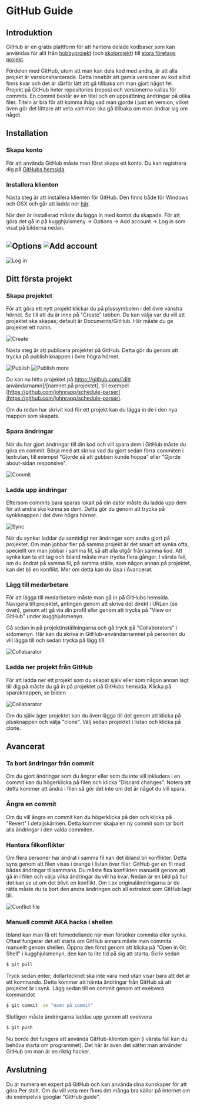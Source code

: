 # GitHub Guide

## Introduktion
GitHub är en gratis plattform för att hantera delade kodbaser som kan användas för allt från [hobbyprojekt](https://github.com/JohnSimonCo/schedule-viewer) (och [skolprojekt](https://github.com/SweSnow/Projectile-Motion)) till [stora företags projekt](https://github.com/angular/angular.js). 

Fördelen med GitHub, utom att man kan dela kod med andra, är att alla projekt är versionshanterade. Detta innebär att gamla versioner av kod alltid finns kvar och det är därför lätt att gå tillbaka om man gjort något fel. Projekt på GitHub heter repositories (repos) och versionerna kallas för commits. En commit består av en titel och en uppsättning ändringar på olika filer. Titeln är bra för att komma ihåg vad man gjorde i just en version, vilket även gör det lättare att veta vart man ska gå tillbaka om man ändrar sig om något. 

## Installation
### Skapa konto
För att använda GitHub måste man först skapa ett konto. Du kan registrera dig på [GitHubs hemsida](https://github.com/join).
### Installera klienten
Nästa steg är att installera klienten för GitHub. Den finns både för Windows och OSX och går att ladda ner [här](https://desktop.github.com/).

När den är installerad måste du logga in med kontot du skapade. För att göra det gå in på kugghjulsmeny -> Options -> Add account -> Log in som visat på bilderna nedan.

![Options](https://github.com/JohnSimonCo/GitHub-guide/blob/master/images/options.PNG)
![Add account](https://github.com/JohnSimonCo/GitHub-guide/blob/master/images/add_account.PNG)
---
![Log in](https://github.com/JohnSimonCo/GitHub-guide/blob/master/images/login.PNG)

## Ditt första projekt
### Skapa projektet
För att göra ett nytt projekt klickar du på plussymbolen i det övre vänstra hörnet. Se till att du är inne på "Create" tabben. Du kan välja var du vill att projektet ska skapas; default är Documents/GitHub. Här måste du ge projektet ett namn.

![Create](https://github.com/JohnSimonCo/GitHub-guide/blob/master/images/create.PNG)

Nästa steg är att publicera projektet på GitHub. Detta gör du genom att trycka på publish knappen i övre högra hörnet.

![Publish](https://github.com/JohnSimonCo/GitHub-guide/blob/master/images/publish.PNG)
![Publish more](https://github.com/JohnSimonCo/GitHub-guide/blob/master/images/publish_more.PNG)

Du kan nu hitta projektet på https://github.com/[ditt användarnamn]/[namnet på projektet], till exempel [https://github.com/johnrapp/schedule-parser](https://github.com/johnrapp/schedule-parser).


Om du redan har skrivit kod för ett projekt kan du lägga in de i den nya mappen som skapats.

### Spara ändringar
När du har gjort ändringar till din kod och vill spara dem i GitHub måste du göra en commit. Börja med att skriva vad du gjort sedan förra commiten i textrutan, till exempel "Gjorde så att gubben kunde hoppa" eller "Gjorde about-sidan responsive".

![Commit](https://github.com/JohnSimonCo/GitHub-guide/blob/master/images/commit.PNG)

### Ladda upp ändringar
Eftersom commits bara sparas lokalt på din dator måste du ladda upp dem för att andra ska kunna se dem. Detta gör du genom att trycka på synkknappen i det övre högra hörnet.

![Sync](https://github.com/JohnSimonCo/GitHub-guide/blob/master/images/sync.PNG)

När du synkar laddar du samtidigt ner ändringar som andra gjort på projektet. Om man jobbar fler på samma projekt är det smart att synka ofta, speciellt om man jobbar i samma fil, så att alla utgår från samma kod. Att synka kan ta ett tag och ibland måste man trycka flera gånger. I värsta fall, om du ändrat på samma fil, på samma ställe, som någon annan på projektet, kan det bli en konflikt. Mer om detta kan du läsa i Avancerat.

### Lägg till medarbetare
För att lägga till medarbetare måste man gå in på GitHubs hemsida. Navigera till projektet, antingen genom att skriva det direkt i URLen (se ovan), genom att gå via din profil eller genom att trycka på "View on GitHub" under kugghjulsmenyn.

Gå sedan in på projektinställningarna och gå tryck på "Collaborators" i sidomenyn. Här kan du skriva in GitHub-användarnamnet på personen du vill lägga till och sedan trycka på lägg till.

![Collabarator](https://github.com/JohnSimonCo/GitHub-guide/blob/master/images/collabarator.PNG)

### Ladda ner projekt från GitHub
För att ladda ner ett projekt som du skapat själv eller som någon annan lagt till dig på måste du gå in på projektet på GitHubs hemsida. Klicka på sparaknappen, se bilden

![Collabarator](https://github.com/JohnSimonCo/GitHub-guide/blob/master/images/clone.PNG)

Om du själv äger projektet kan du även lägga till det genom att klicka på plusknappen och välja "clone". Välj sedan projektet i listan och klicka på clone.

## Avancerat
### Ta bort ändringar från commit
Om du gjort ändringar som du ångrar eller som du inte vill inkludera i en commit kan du högerklicka på filen och klicka "Discard changes". Notera att detta kommer att ändra i filen så gör det inte om det är något du vill spara.

### Ångra en commit
Om du vill ångra en commit kan du högerklicka på den och klicka på "Revert" i detaljskärmen. Detta kommer skapa en ny commit som tar bort alla ändringar i den valda commiten. 

### Hantera filkonflikter
Om flera personer har ändrat i samma fil kan det ibland bli konflikter. Detta syns genom att filen visas i orange i listan över filer. GitHub ger en fil med bådas ändringar tillsammans. Du måste fixa konflikten manuellt genom att gå in i filen och välja vilka ändringar du vill ha kvar. Nedan är en bild på hur det kan se ut om det blivit en konflikt. Om t.ex originaländringarna är de rätta måste du ta bort den andra ändringen och all extratext som GitHub lagt till.

![Conflict file](https://github-images.s3.amazonaws.com/enterprise/11.10.340/user/assets/images/mac/changes/merge_conflict_sample.png)

### Manuell commit AKA hacka i shellen 
Ibland kan man få ett felmedellande när man försöker commita eller synka. Oftast fungerar det att starta om GitHub annars måste man commita manuellt genom shellen. Öppna den först genom att klicka på "Open in Git Shell" i kugghjulsmenyn, den kan ta lite tid på sig att starta. Skriv sedan
```sh
$ git pull
```
Tryck sedan enter; dollartecknet ska inte vara med utan visar bara att det är ett kommando. Detta kommer att hämta ändringar från GitHub så att projektet är i synk. Lägg sedan till en commit genom att exekvera kommandot 
```sh
$ git commit -am "namn på commit"
```
Slutligen måste ändringarna laddas upp genom att exekvera
```sh
$ git push
```
Nu borde det fungera att använda GitHub-klienten igen (i värsta fall kan du behöva starta om programmet). Det här är även det sättet man använder GitHub om man är en riktig hacker.

## Avslutning
Du är numera en expert på GitHub och kan använda dina kunskaper för att göra Per stolt. Om du vill veta mer finns det många bra källor på internet om du exempelvis googlar "GitHub guide".